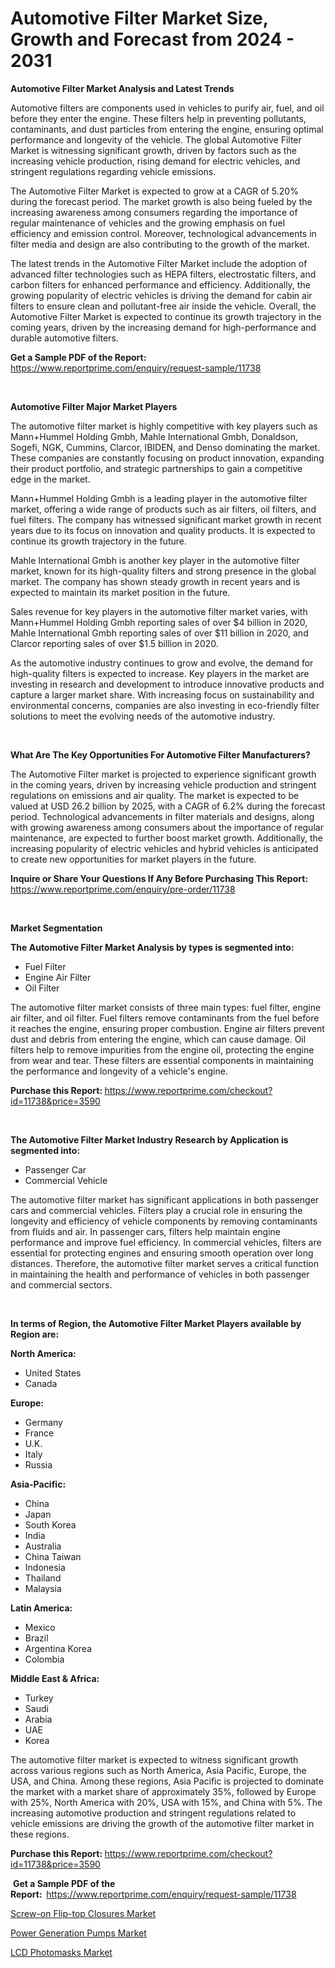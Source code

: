 <p><h1>Automotive Filter Market Size, Growth and Forecast from 2024 - 2031</h1></p><p><strong>Automotive Filter Market Analysis and Latest Trends</strong></p>
<p><p>Automotive filters are components used in vehicles to purify air, fuel, and oil before they enter the engine. These filters help in preventing pollutants, contaminants, and dust particles from entering the engine, ensuring optimal performance and longevity of the vehicle. The global Automotive Filter Market is witnessing significant growth, driven by factors such as the increasing vehicle production, rising demand for electric vehicles, and stringent regulations regarding vehicle emissions.</p><p>The Automotive Filter Market is expected to grow at a CAGR of 5.20% during the forecast period. The market growth is also being fueled by the increasing awareness among consumers regarding the importance of regular maintenance of vehicles and the growing emphasis on fuel efficiency and emission control. Moreover, technological advancements in filter media and design are also contributing to the growth of the market.</p><p>The latest trends in the Automotive Filter Market include the adoption of advanced filter technologies such as HEPA filters, electrostatic filters, and carbon filters for enhanced performance and efficiency. Additionally, the growing popularity of electric vehicles is driving the demand for cabin air filters to ensure clean and pollutant-free air inside the vehicle. Overall, the Automotive Filter Market is expected to continue its growth trajectory in the coming years, driven by the increasing demand for high-performance and durable automotive filters.</p></p>
<p><strong>Get a Sample PDF of the Report:&nbsp;</strong> <a href="https://www.reportprime.com/enquiry/request-sample/11738">https://www.reportprime.com/enquiry/request-sample/11738</a></p>
<p>&nbsp;</p>
<p><strong>Automotive Filter Major Market Players</strong></p>
<p><p>The automotive filter market is highly competitive with key players such as Mann+Hummel Holding Gmbh, Mahle International Gmbh, Donaldson, Sogefi, NGK, Cummins, Clarcor, IBIDEN, and Denso dominating the market. These companies are constantly focusing on product innovation, expanding their product portfolio, and strategic partnerships to gain a competitive edge in the market.</p><p>Mann+Hummel Holding Gmbh is a leading player in the automotive filter market, offering a wide range of products such as air filters, oil filters, and fuel filters. The company has witnessed significant market growth in recent years due to its focus on innovation and quality products. It is expected to continue its growth trajectory in the future.</p><p>Mahle International Gmbh is another key player in the automotive filter market, known for its high-quality filters and strong presence in the global market. The company has shown steady growth in recent years and is expected to maintain its market position in the future.</p><p>Sales revenue for key players in the automotive filter market varies, with Mann+Hummel Holding Gmbh reporting sales of over $4 billion in 2020, Mahle International Gmbh reporting sales of over $11 billion in 2020, and Clarcor reporting sales of over $1.5 billion in 2020.</p><p>As the automotive industry continues to grow and evolve, the demand for high-quality filters is expected to increase. Key players in the market are investing in research and development to introduce innovative products and capture a larger market share. With increasing focus on sustainability and environmental concerns, companies are also investing in eco-friendly filter solutions to meet the evolving needs of the automotive industry.</p></p>
<p>&nbsp;</p>
<p><strong>What Are The Key Opportunities For Automotive Filter Manufacturers?</strong></p>
<p><p>The Automotive Filter market is projected to experience significant growth in the coming years, driven by increasing vehicle production and stringent regulations on emissions and air quality. The market is expected to be valued at USD 26.2 billion by 2025, with a CAGR of 6.2% during the forecast period. Technological advancements in filter materials and designs, along with growing awareness among consumers about the importance of regular maintenance, are expected to further boost market growth. Additionally, the increasing popularity of electric vehicles and hybrid vehicles is anticipated to create new opportunities for market players in the future.</p></p>
<p><strong>Inquire or Share Your Questions If Any Before Purchasing This Report:</strong> <a href="https://www.reportprime.com/enquiry/pre-order/11738">https://www.reportprime.com/enquiry/pre-order/11738</a></p>
<p>&nbsp;</p>
<p><strong>Market Segmentation</strong></p>
<p><strong>The Automotive Filter Market Analysis by types is segmented into:</strong></p>
<p><ul><li>Fuel Filter</li><li>Engine Air Filter</li><li>Oil Filter</li></ul></p>
<p><p>The automotive filter market consists of three main types: fuel filter, engine air filter, and oil filter. Fuel filters remove contaminants from the fuel before it reaches the engine, ensuring proper combustion. Engine air filters prevent dust and debris from entering the engine, which can cause damage. Oil filters help to remove impurities from the engine oil, protecting the engine from wear and tear. These filters are essential components in maintaining the performance and longevity of a vehicle's engine.</p></p>
<p><strong>Purchase this Report:&nbsp;</strong><a href="https://www.reportprime.com/checkout?id=11738&price=3590">https://www.reportprime.com/checkout?id=11738&price=3590</a></p>
<p>&nbsp;</p>
<p><strong>The Automotive Filter Market Industry Research by Application is segmented into:</strong></p>
<p><ul><li>Passenger Car</li><li>Commercial Vehicle</li></ul></p>
<p><p>The automotive filter market has significant applications in both passenger cars and commercial vehicles. Filters play a crucial role in ensuring the longevity and efficiency of vehicle components by removing contaminants from fluids and air. In passenger cars, filters help maintain engine performance and improve fuel efficiency. In commercial vehicles, filters are essential for protecting engines and ensuring smooth operation over long distances. Therefore, the automotive filter market serves a critical function in maintaining the health and performance of vehicles in both passenger and commercial sectors.</p></p>
<p>&nbsp;</p>
<p><strong>In terms of Region, the Automotive Filter Market Players available by Region are:</strong></p>
<p>
    <p> <strong> North America: </strong>
        <ul>
            <li>United States</li>
            <li>Canada</li>
        </ul>
        </p> 
    <p> <strong> Europe: </strong>
        <ul>
            <li>Germany</li>
            <li>France</li>
            <li>U.K.</li>
            <li>Italy</li>
            <li>Russia</li>
        </ul>
        </p> 
    <p> <strong> Asia-Pacific: </strong>
        <ul>
            <li>China</li>
            <li>Japan</li>
            <li>South Korea</li>
            <li>India</li>
            <li>Australia</li>
            <li>China Taiwan</li>
            <li>Indonesia</li>
            <li>Thailand</li>
            <li>Malaysia</li>
        </ul>
        </p> 
    <p> <strong> Latin America: </strong>
        <ul>
            <li>Mexico</li>
            <li>Brazil</li>
            <li>Argentina Korea</li>
            <li>Colombia</li>
        </ul>
        </p> 
    <p> <strong> Middle East & Africa: </strong>
        <ul>
            <li>Turkey</li>
            <li>Saudi</li>
            <li>Arabia</li>
            <li>UAE</li>
            <li>Korea</li>
        </ul>
    </p>
    </p>
<p><p>The automotive filter market is expected to witness significant growth across various regions such as North America, Asia Pacific, Europe, the USA, and China. Among these regions, Asia Pacific is projected to dominate the market with a market share of approximately 35%, followed by Europe with 25%, North America with 20%, USA with 15%, and China with 5%. The increasing automotive production and stringent regulations related to vehicle emissions are driving the growth of the automotive filter market in these regions.</p></p>
<p><strong>Purchase this Report: </strong><a href="https://www.reportprime.com/checkout?id=11738&price=3590">https://www.reportprime.com/checkout?id=11738&price=3590</a></p>
<p>&nbsp;<strong>Get a Sample PDF of the Report:&nbsp;&nbsp;</strong><a href="https://www.reportprime.com/enquiry/request-sample/11738">https://www.reportprime.com/enquiry/request-sample/11738</a></p>
<p><strong></strong></p>
<p><p><a href="https://view.publitas.com/reportprime-1/screw-on-flip-top-closures-market-research-report-unlocks-analysis-on-the-market-financial-status-market-size-and-market-revenue-upto-2030/">Screw-on Flip-top Closures Market</a></p><p><a href="https://view.publitas.com/reportprime-1/power-generation-pumps-market-size-2023-2030-global-industrial-analysis-key-geographical-regions-market-share-top-key-players-product-types-and-forecast-research-report/">Power Generation Pumps Market</a></p><p><a href="https://view.publitas.com/reportprime-1/lcd-photomasks-market-size-market-share-and-global-market-analysis-report-2024-2031/">LCD Photomasks Market</a></p></p>